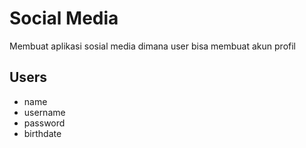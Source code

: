 # Social Media 
Membuat aplikasi sosial media dimana user bisa membuat akun profil

## Users
 - name
 - username
 - password
 - birthdate